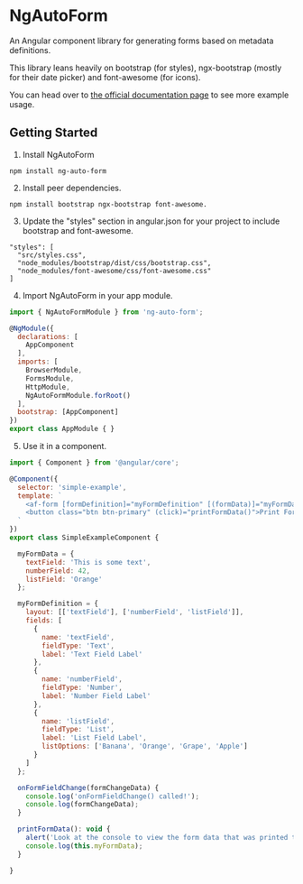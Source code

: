 # NgAutoForm

An Angular component library for generating forms based on metadata definitions.

This library leans heavily on bootstrap (for styles), ngx-bootstrap (mostly for their date picker) and font-awesome (for icons).

You can head over to [the official documentation page](https://github.com/MichaelBluetooth/ng-auto-form) to see more example usage.

## Getting Started

1. Install NgAutoForm

```
npm install ng-auto-form
```

2. Install peer dependencies.

```
npm install bootstrap ngx-bootstrap font-awesome.
```

3. Update the "styles" section in angular.json for your project to include bootstrap and font-awesome.

```
"styles": [
  "src/styles.css",
  "node_modules/bootstrap/dist/css/bootstrap.css",
  "node_modules/font-awesome/css/font-awesome.css"
]
```

4. Import NgAutoForm in your app module.

```javascript
import { NgAutoFormModule } from 'ng-auto-form';

@NgModule({
  declarations: [
    AppComponent    
  ],
  imports: [
    BrowserModule,
    FormsModule,
    HttpModule,
    NgAutoFormModule.forRoot()
  ],
  bootstrap: [AppComponent]
})
export class AppModule { }
```

5. Use it in a component.

```javascript
import { Component } from '@angular/core';

@Component({
  selector: 'simple-example',
  template: `
    <af-form [formDefinition]="myFormDefinition" [(formData)]="myFormData" (formFieldDataChange)="onFormFieldChange($event)"></af-form>
    <button class="btn btn-primary" (click)="printFormData()">Print Form Data</button>
  `
})
export class SimpleExampleComponent {

  myFormData = {
    textField: 'This is some text',
    numberField: 42,
    listField: 'Orange'
  };

  myFormDefinition = {
    layout: [['textField'], ['numberField', 'listField']],
    fields: [
      {
        name: 'textField',
        fieldType: 'Text',
        label: 'Text Field Label'
      },
      {
        name: 'numberField',
        fieldType: 'Number',
        label: 'Number Field Label'
      },
      {
        name: 'listField',
        fieldType: 'List',
        label: 'List Field Label',
        listOptions: ['Banana', 'Orange', 'Grape', 'Apple']
      }
    ]
  };

  onFormFieldChange(formChangeData) {
    console.log('onFormFieldChange() called!');
    console.log(formChangeData);
  }

  printFormData(): void {
    alert('Look at the console to view the form data that was printed to the console!');
    console.log(this.myFormData);
  }

}
```

